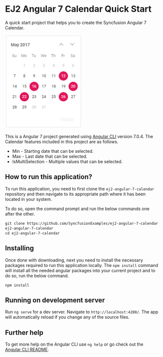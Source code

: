 
# EJ2 Angular 7 Calendar Quick Start

A quick start project that helps you to create the Syncfusion Angular 7 Calendar.

![Angular 7 Calendar](angular7calendar.png "Angualar 7 Calendar")

This is a Angular 7 project generated using [Angular CLI](https://github.com/angular/angular-cli) version 7.0.4. The Calendar features included in this project are as follows.

* Min - Starting date that can be selected.
* Max - Last date that can be selected.
* IsMultiSelection - Multiple values that can be selected.

## How to run this application?

To run this application, you need to first clone the `ej2-angular-7-calendar` repository and then navigate to its appropriate path where it has been located in your system.

To do so, open the command prompt and run the below commands one after the other.

```
git clone https://github.com/SyncfusionExamples/ej2-angular-7-calendar ej2-angular-7-calendar
cd ej2-angular-7-calendar
```

## Installing

Once done with downloading, next you need to install the necessary packages required to run this application locally. The `npm install` command will install all the needed angular packages into your current project and to do so, run the below command.

```
npm install
```

## Running on development server

Run `ng serve` for a dev server. Navigate to `http://localhost:4200/`. The app will automatically reload if you change any of the source files.

## Further help

To get more help on the Angular CLI use `ng help` or go check out the [Angular CLI README](https://github.com/angular/angular-cli/blob/master/README.md).
